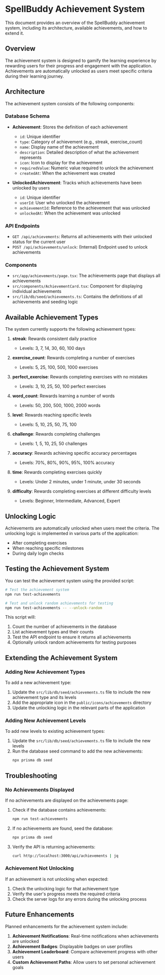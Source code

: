 # SpellBuddy Achievement System

This document provides an overview of the SpellBuddy achievement system, including its architecture, available achievements, and how to extend it.

## Overview

The achievement system is designed to gamify the learning experience by rewarding users for their progress and engagement with the application. Achievements are automatically unlocked as users meet specific criteria during their learning journey.

## Architecture

The achievement system consists of the following components:

### Database Schema

- **Achievement**: Stores the definition of each achievement
  - `id`: Unique identifier
  - `type`: Category of achievement (e.g., streak, exercise_count)
  - `name`: Display name of the achievement
  - `description`: Detailed description of what the achievement represents
  - `icon`: Icon to display for the achievement
  - `requiredValue`: Numeric value required to unlock the achievement
  - `createdAt`: When the achievement was created

- **UnlockedAchievement**: Tracks which achievements have been unlocked by users
  - `id`: Unique identifier
  - `userId`: User who unlocked the achievement
  - `achievementId`: Reference to the achievement that was unlocked
  - `unlockedAt`: When the achievement was unlocked

### API Endpoints

- `GET /api/achievements`: Returns all achievements with their unlocked status for the current user
- `POST /api/achievements/unlock`: (Internal) Endpoint used to unlock achievements

### Components

- `src/app/achievements/page.tsx`: The achievements page that displays all achievements
- `src/components/AchievementCard.tsx`: Component for displaying individual achievements
- `src/lib/db/seed/achievements.ts`: Contains the definitions of all achievements and seeding logic

## Available Achievement Types

The system currently supports the following achievement types:

1. **streak**: Rewards consistent daily practice
   - Levels: 3, 7, 14, 30, 60, 100 days

2. **exercise_count**: Rewards completing a number of exercises
   - Levels: 5, 25, 100, 500, 1000 exercises

3. **perfect_exercise**: Rewards completing exercises with no mistakes
   - Levels: 3, 10, 25, 50, 100 perfect exercises

4. **word_count**: Rewards learning a number of words
   - Levels: 50, 200, 500, 1000, 2000 words

5. **level**: Rewards reaching specific levels
   - Levels: 5, 10, 25, 50, 75, 100

6. **challenge**: Rewards completing challenges
   - Levels: 1, 5, 10, 25, 50 challenges

7. **accuracy**: Rewards achieving specific accuracy percentages
   - Levels: 70%, 80%, 90%, 95%, 100% accuracy

8. **time**: Rewards completing exercises quickly
   - Levels: Under 2 minutes, under 1 minute, under 30 seconds

9. **difficulty**: Rewards completing exercises at different difficulty levels
   - Levels: Beginner, Intermediate, Advanced, Expert

## Unlocking Logic

Achievements are automatically unlocked when users meet the criteria. The unlocking logic is implemented in various parts of the application:

- After completing exercises
- When reaching specific milestones
- During daily login checks

## Testing the Achievement System

You can test the achievement system using the provided script:

```bash
# Test the achievement system
npm run test-achievements

# Test and unlock random achievements for testing
npm run test-achievements -- --unlock-random
```

This script will:
1. Count the number of achievements in the database
2. List achievement types and their counts
3. Test the API endpoint to ensure it returns all achievements
4. Optionally unlock random achievements for testing purposes

## Extending the Achievement System

### Adding New Achievement Types

To add a new achievement type:

1. Update the `src/lib/db/seed/achievements.ts` file to include the new achievement type and its levels
2. Add the appropriate icon in the `public/icons/achievements` directory
3. Update the unlocking logic in the relevant parts of the application

### Adding New Achievement Levels

To add new levels to existing achievement types:

1. Update the `src/lib/db/seed/achievements.ts` file to include the new levels
2. Run the database seed command to add the new achievements:
   ```bash
   npx prisma db seed
   ```

## Troubleshooting

### No Achievements Displayed

If no achievements are displayed on the achievements page:

1. Check if the database contains achievements:
   ```bash
   npm run test-achievements
   ```

2. If no achievements are found, seed the database:
   ```bash
   npx prisma db seed
   ```

3. Verify the API is returning achievements:
   ```bash
   curl http://localhost:3000/api/achievements | jq
   ```

### Achievement Not Unlocking

If an achievement is not unlocking when expected:

1. Check the unlocking logic for that achievement type
2. Verify the user's progress meets the required criteria
3. Check the server logs for any errors during the unlocking process

## Future Enhancements

Planned enhancements for the achievement system include:

1. **Achievement Notifications**: Real-time notifications when achievements are unlocked
2. **Achievement Badges**: Displayable badges on user profiles
3. **Achievement Leaderboard**: Compare achievement progress with other users
4. **Custom Achievement Paths**: Allow users to set personal achievement goals 